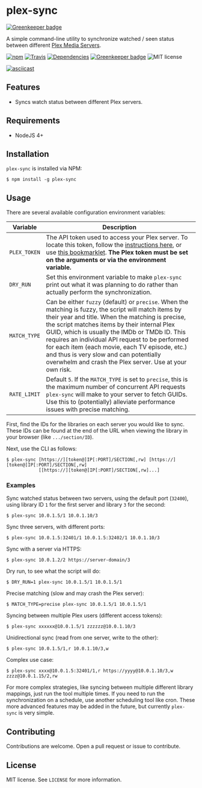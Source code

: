 # plex-sync

[![Greenkeeper badge](https://badges.greenkeeper.io/jacobwgillespie/plex-sync.svg)](https://greenkeeper.io/)

A simple command-line utility to synchronize watched / seen status between different [Plex Media Servers](https://plex.tv).

[![npm](https://img.shields.io/npm/v/plex-sync.svg?maxAge=2592000)](https://www.npmjs.com/package/plex-sync)
[![Travis](https://img.shields.io/travis/jacobwgillespie/plex-sync.svg?maxAge=2592000)](https://travis-ci.org/jacobwgillespie/plex-sync)
[![Dependencies](https://david-dm.org/jacobwgillespie/plex-sync.svg)](https://david-dm.org/jacobwgillespie/plex-sync)
[![Greenkeeper badge](https://badges.greenkeeper.io/jacobwgillespie/plex-sync.svg)](https://greenkeeper.io/)
![MIT license](https://img.shields.io/badge/license-MIT-blue.svg?maxAge=2592000)

[![asciicast](https://asciinema.org/a/9j3oyj46vugcc039l7tbxecw4.png)](https://asciinema.org/a/9j3oyj46vugcc039l7tbxecw4)

## Features

* Syncs watch status between different Plex servers.

## Requirements

* NodeJS 4+

## Installation

`plex-sync` is installed via NPM:

```shell
$ npm install -g plex-sync
```

## Usage

There are several available configuration environment variables:

Variable | Description
-------- | -----------
`PLEX_TOKEN` | The API token used to access your Plex server.  To locate this token, follow the [instructions here](https://support.plex.tv/hc/en-us/articles/204059436-Finding-your-account-token-X-Plex-Token), or use [this bookmarklet](https://jacobwgillespie.github.io/plex-token-bookmarklet/).  **The Plex token must be set on the arguments or via the environment variable.**
`DRY_RUN` | Set this environment variable to make `plex-sync` print out what it was planning to do rather than actually perform the synchronization.
`MATCH_TYPE` | Can be either `fuzzy` (default) or `precise`.  When the matching is fuzzy, the script will match items by their year and title.  When the matching is precise, the script matches items by their internal Plex GUID, which is usually the IMDb or TMDb ID.  This requires an individual API request to be performed for each item (each movie, each TV episode, etc.) and thus is very slow and can potentially overwhelm and crash the Plex server.  Use at your own risk.
`RATE_LIMIT` | Default `5`.  If the `MATCH_TYPE` is set to `precise`, this is the maximum number of concurrent API requests `plex-sync` will make to your server to fetch GUIDs.  Use this to (potentially) alleviate performance issues with precise matching.

First, find the IDs for the libraries on each server you would like to sync.  These IDs can be found at the end of the URL when viewing the library in your browser (like `.../section/ID`).

Next, use the CLI as follows:

```shell
$ plex-sync [https://][token@]IP[:PORT]/SECTION[,rw] [https://][token@]IP[:PORT]/SECTION[,rw]
            [[https://][token@]IP[:PORT]/SECTION[,rw]...]
```

### Examples

Sync watched status between two servers, using the default port (`32400`), using library ID `1` for the first server and library `3` for the second:

```shell
$ plex-sync 10.0.1.5/1 10.0.1.10/3
```

Sync three servers, with different ports:

```shell
$ plex-sync 10.0.1.5:32401/1 10.0.1.5:32402/1 10.0.1.10/3
```

Sync with a server via HTTPS:

```shell
$ plex-sync 10.0.1.2/2 https://server-domain/3
```

Dry run, to see what the script will do:

```shell
$ DRY_RUN=1 plex-sync 10.0.1.5/1 10.0.1.5/1
```

Precise matching (slow and may crash the Plex server):

```shell
$ MATCH_TYPE=precise plex-sync 10.0.1.5/1 10.0.1.5/1
```

Syncing between multiple Plex users (different access tokens):

```shell
$ plex-sync xxxxxx@10.0.1.5/1 zzzzzz@10.0.1.10/3
```

Unidirectional sync (read from one server, write to the other):

```shell
$ plex-sync 10.0.1.5/1,r 10.0.1.10/3,w
```

Complex use case:

```shell
$ plex-sync xxxx@10.0.1.5:32401/1,r https://yyyy@10.0.1.10/3,w zzzz@10.0.1.15/2,rw
```

For more complex strategies, like syncing between multiple different library mappings, just run the tool multiple times.  If you need to run the synchronization on a schedule, use another scheduling tool like cron.  These more advanced features may be added in the future, but currently `plex-sync` is very simple.

## Contributing

Contributions are welcome.  Open a pull request or issue to contribute.

## License

MIT license.  See `LICENSE` for more information.
